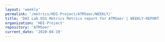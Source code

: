```yaml
---
layout: 'weekly'
permalink: '/metrics/HDI-Project/ATMSeer/WEEKLY/'
title: 'DAI Lab OSS Metrics Metrics report for ATMSeer | WEEKLY-REPORT-2020-04-19'
organization: 'HDI-Project'
repository: 'ATMSeer'
current_date: '2020-04-19'
---
```

